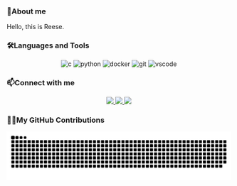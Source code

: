 ### 🙋About me

Hello, this is Reese.

### 🛠️Languages and Tools

<div align="center">
    <img src="https://raw.githubusercontent.com/imReese/imReese/main/img/C.svg" alt="c">
    <img src="https://raw.githubusercontent.com/imReese/imReese/main/img/Python.svg" alt="python">
    <img src="https://raw.githubusercontent.com/imReese/imReese/main/img/Docker.svg" alt="docker">
    <img src="https://raw.githubusercontent.com/imReese/imReese/main/img/git.svg" alt="git">
    <img src="https://raw.githubusercontent.com/imReese/imReese/main/img/VS%20Code.svg" alt="vscode">
</div>

### 📫Connect with me

<div align="center">
  <a href="https://github.com/imReese" class="social-badge">
    <img src="https://img.shields.io/badge/GitHub-100000?style=for-the-badge&logo=github&logoColor=white">
  </a>

  <a href="mailto:reese_duan@outlook.com" class="social-badge">
    <img src="https://img.shields.io/badge/邮箱-D14836?style=for-the-badge&logo=gmail&logoColor=white">
  </a>

  <!-- 微信：Reese521314 -->
  <a href="https://github.com/imReese/imReese/blob/main/img/wechat_me.jpg" class="social-badge">
    <img src="https://img.shields.io/badge/微信-ddddd?style=for-the-badge&logo=wechat&logoColor=white">
  </a>
</div>

### 👨‍💻My GitHub Contributions

<picture>
  <source media="(prefers-color-scheme: dark)" srcset="https://raw.githubusercontent.com/imReese/imReese/output/github-contribution-grid-snake-dark.svg">
  <source media="(prefers-color-scheme: light)" srcset="https://raw.githubusercontent.com/imReese/imReese/output/github-contribution-grid-snake.svg">
  <img alt="GitHub contribution grid snake animation" src="https://raw.githubusercontent.com/imReese/imReese/output/github-contribution-grid-snake.svg">
</picture>
